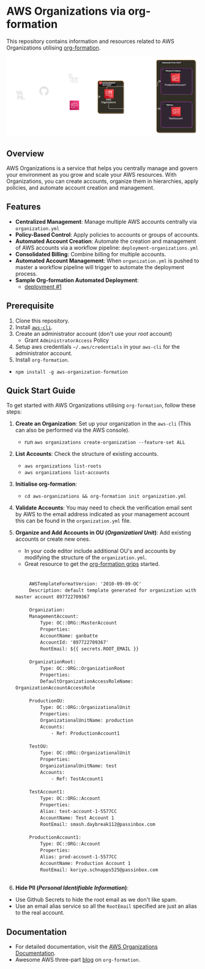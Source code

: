 # AWS Organizations via org-formation

This repository contains information and resources related to AWS Organizations utilising [org-formation](https://github.com/org-formation/org-formation-cli).

![Org-Formation Automation Architecture](./assets/aws-organizations.png)

## Overview

AWS Organizations is a service that helps you centrally manage and govern your environment as you grow and scale your AWS resources. With Organizations, you can create accounts, organize them in hierarchies, apply policies, and automate account creation and management. 

## Features

- **Centralized Management**: Manage multiple AWS accounts centrally via `organization.yml`
- **Policy-Based Control**: Apply policies to accounts or groups of accounts.
- **Automated Account Creation**: Automate the creation and management of AWS accounts via a workflow pipeline: `deployment-organizations.yml`
- **Consolidated Billing**: Combine billing for multiple accounts.
- **Automated Account Management**: When `organization.yml` is pushed to master a workflow pipeline will trigger to automate the deployment process.
- **Sample Org-formation Automated Deployment**:
    - [deployment #1](https://github.com/araxia55/aws-organizations/actions/runs/12660852517/job/35282889105)

## Prerequisite
1. Clone this repository.
2. Install [`aws-cli`](https://docs.aws.amazon.com/cli/latest/userguide/getting-started-install.html).
3. Create an administrator account (don't use your *root* account) 
   - Grant `AdministratorAccess` Policy
4. Setup aws credentials `~/.aws/credentials` in your `aws-cli` for the administrator account.
5. Install `org-formation`.
- `npm install -g aws-organization-formation`

## Quick Start Guide

To get started with AWS Organizations utilising `org-formation`, follow these steps:

1. **Create an Organization**: Set up your organization in the `aws-cli` (This can also be performed via the AWS console).
    - run `aws organizations create-organization --feature-set ALL`
2. **List Accounts**: Check the structure of existing accounts.
    - `aws organizations list-roots`
    - `aws organizations list-accounts`
3. **Initialise org-formation**: 
    - `cd aws-organizations && org-formation init organization.yml`
4. **Validate Accounts**: You may need to check the verification email sent by AWS to the email address indicated as your management account this can be found in the `organization.yml` file.
5. **Organize and Add Accounts in OU (*Organizationl Unit*)**: Add existing accounts or create new ones. 
    - In your code editor include additional OU's and accounts by modifying the structure of the `organization.yml`.
    - Great resource to get the [org-formation grips](https://dev.to/oconijn/off-to-a-great-start-with-aws-organizations-1i74) started.
    <code>
        &nbsp;
        AWSTemplateFormatVersion: '2010-09-09-OC'
        Description: default template generated for organization with master account 897722709367
        &nbsp;
        Organization:
        ManagementAccount:
            Type: OC::ORG::MasterAccount
            Properties:
            AccountName: ganbatte
            AccountId: '897722709367'
            RootEmail: ${{ secrets.ROOT_EMAIL }}
        &nbsp;
        OrganizationRoot:
            Type: OC::ORG::OrganizationRoot
            Properties:
            DefaultOrganizationAccessRoleName: OrganizationAccountAccessRole
        &nbsp;
        ProductionOU:
            Type: OC::ORG::OrganizationalUnit
            Properties:
            OrganizationalUnitName: production
            Accounts: 
                - Ref: ProductionAccount1
        &nbsp;
        TestOU:
            Type: OC::ORG::OrganizationalUnit
            Properties:
            OrganizationalUnitName: test
            Accounts: 
                - Ref: TestAccount1
        &nbsp;
        TestAccount1:
            Type: OC::ORG::Account
            Properties:
            Alias: test-account-1-5577CC
            AccountName: Test Account 1
            RootEmail: smash.daybreak112@passinbox.com
        &nbsp;    
        ProductionAccount1:
            Type: OC::ORG::Account
            Properties:
            Alias: prod-account-1-5577CC
            AccountName: Production Account 1
            RootEmail: koriyo.schnapps525@passinbox.com
    </code>
    
5. **Hide PII (*Personal Identifiable Information*)**: 
- Use Github Secrets to hide the root email as we don't like spam.
- Use an email alias service so all the `RootEmail` specified are just an alias to the real account.

## Documentation

- For detailed documentation, visit the [AWS Organizations Documentation](https://docs.aws.amazon.com/organizations/).
- Awesome AWS three-part [blog](https://aws.amazon.com/blogs/opensource/managing-aws-organizations-using-the-open-source-org-formation-tool-part-1/) on `org-formation`.